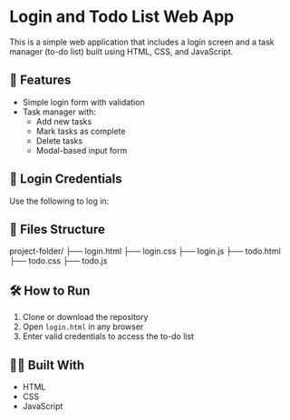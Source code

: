 # Login and Todo List Web App

This is a simple web application that includes a login screen and a task manager (to-do list) built using HTML, CSS, and JavaScript.

## 🚀 Features

- Simple login form with validation
- Task manager with:
  - Add new tasks
  - Mark tasks as complete
  - Delete tasks
  - Modal-based input form

## 🔐 Login Credentials

Use the following to log in:


## 📁 Files Structure

project-folder/
├── login.html
├── login.css
├── login.js
├── todo.html
├── todo.css
├── todo.js


## 🛠️ How to Run

1. Clone or download the repository
2. Open `login.html` in any browser
3. Enter valid credentials to access the to-do list

## 🧑‍💻 Built With

- HTML
- CSS
- JavaScript


